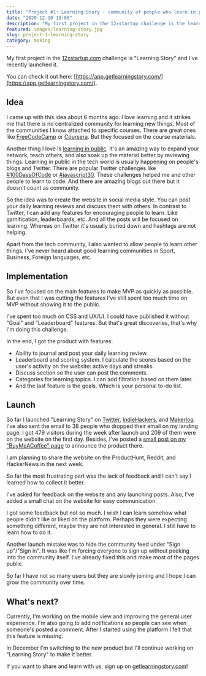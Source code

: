 ```yaml
---
title: "Project #1: Learning Story - community of people who learn in public"
date: "2020-12-10 13:00"
description: "My first project in the 12xstartup challenge is the learning community. "
featured: images/learning-story.jpg
slug: project-1-learning-story
category: making
---
```


My first project in the [12xstartup.com](http://12xstartup.com/) challenge is "Learning Story" and I've recently launched it.

You can check it out here: [https://app.getlearningstory.com/](https://app.getlearningstory.com/).

## Idea

I came up with this idea about 6 months ago. I love learning and it strikes me that there is no centralized community for learning new things. Most of the communities I know attached to specific courses. There are great ones like [FreeCodeCamp](https://www.freecodecamp.org/) or [Coursera](https://www.coursera.org/). But they focused on the course materials.

Another thing I love is [learning in public](https://www.swyx.io/learn-in-public/). It's an amazing way to expand your network, teach others, and also soak up the material better by reviewing things. Learning in public in the tech world is usually happening on people's blogs and Twitter. There are popular Twitter challenges like [#100DaysOfCode](https://www.100daysofcode.com/) or [#javascript30](https://javascript30.com/). These challenges helped me and other people to learn to code. And there are amazing blogs out there but it doesn't count as community.

So the idea was to create the website in social media style. You can post your daily learning reviews and discuss them with others. In contrast to Twitter, I can add any features for encouraging people to learn. Like gamification, leaderboards, etc. And all the posts will be focused on learning. Whereas on Twitter it's usually buried down and hashtags are not helping.

Apart from the tech community, I also wanted to allow people to learn other things. I've never heard about good learning communities in Sport, Business, Foreign languages, etc.

## Implementation

So I've focused on the main features to make MVP as quickly as possible. But even that I was cutting the features I've still spent too much time on MVP without showing it to the public.

I've spent too much on CSS and UX/UI. I could have published it without "Goal" and "Leaderboard" features. But that's great discoveries, that's why I'm doing this challenge.

In the end, I got the product with features:
- Ability to journal and post your daily learning review.
- Leaderboard and scoring system. I calculate the scores based on the user's activity on the website: active days and streaks.
- Discuss section so the user can post the comments.
- Categories for learning topics. I can add filtration based on them later.
- And the last feature is the goals. Which is your personal to-do list.

## Launch

So far I launched "Learning Story" on [Twitter](https://twitter.com/guar47/status/1334119026893545472), [IndieHackers](https://www.indiehackers.com/product/learning-hub/launched-my-learning-community--MNYnnnMD2jQDtINm11V), and [Makerlog](https://getmakerlog.com/tasks/320438). I've also sent the email to 38 people who dropped their email on my landing page. I got 479 visitors during the week after launch and 209 of them were on the website on the first day. Besides, I've posted a [small post on my "BuyMeACoffee" page](https://www.buymeacoffee.com/dpashutskii/i-ve-launched-learning-story-community-people-learn-public) to announce the product there.

I am planning to share the website on the ProductHunt, Reddit, and HackerNews in the next week.

So far the most frustrating part was the lack of feedback and I can't say I learned how to collect it better.

I've asked for feedback on the website and any launching posts. Also, I've added a small chat on the website for easy communication.

I got some feedback but not so much. I wish I can learn somehow what people didn't like or liked on the platform. Perhaps they were expecting something different, maybe they are not interested in general. I still have to learn how to do it.

Another launch mistake was to hide the community feed under "Sign up"/"Sign in". It was like I'm forcing everyone to sign up without peeking into the community itself. I've already fixed this and make most of the pages public.

So far I have not so many users but they are slowly joining and I hope I can grow the community over time.

## What's next?

Currently, I'm working on the mobile view and improving the general user experience. I'm also going to add notifications so people can see when someone's posted a comment. After I started using the platform I felt that this feature is missing.

In December I'm switching to the new product but I'll continue working on "Learning Story" to make it better.

If you want to share and learn with us, sign up on [getlearningstory.com](http://getlearningstory.com/)!
